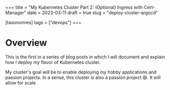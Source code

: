 +++
title = "My Kubernetes Cluster Part 2: (Optional) Ingress with Cert-Manager"
date = 2023-03-11
draft = true
slug = "deploy-cluster-argocd"

[taxonomies]
tags = ["devops"]
+++

# Overview

This is the first in a series of blog posts in which I will document and explain how I deploy my flavor of Kubernetes cluster.

My cluster's goal will be to enable deploying my hobby applications and passion projects. In a sense, this cluster is also a passion project 😄.
It will allow for scale
